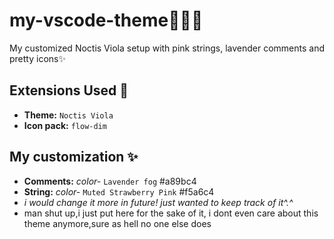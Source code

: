 # my-vscode-theme🧚🏻‍♀️
My customized Noctis Viola setup with pink strings, lavender comments and pretty icons✨
## Extensions Used 🎀 <br>
- **Theme:** `Noctis Viola` <br>
- **Icon pack:** `flow-dim` <br>
## My customization ✨ <br>
- **Comments:** *color-* `Lavender fog` #a89bc4 <br>
- **String:**  *color-* `Muted Strawberry Pink` #f5a6c4 <br>
- *i would change it more in future! just wanted to keep track of it^.^* 
- man shut up,i just put here for the sake of it, i dont even care about this theme anymore,sure as hell no one else does
